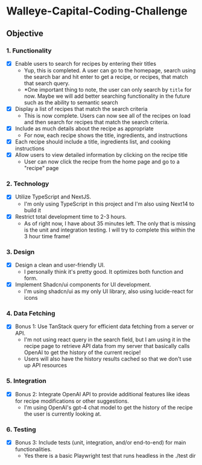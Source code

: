 # Walleye-Capital-Coding-Challenge

## Objective

### 1. Functionality

- [x] Enable users to search for recipes by entering their titles
  - Yup, this is completed. A user can go to the homepage, search using the search bar and hit enter to get a recipe, or recipes, that match that search query.
  - \*One important thing to note, the user can only search by `title` for now. Maybe we will add better searching functionality in the future such as the ability to semantic search
- [x] Display a list of recipes that match the search criteria
  - This is now complete. Users can now see all of the recipes on load and then search for recipes that match the search criteria.
- [x] Include as much details about the recipe as appropriate
  - For now, each recipe shows the title, ingredients, and instructions
- [x] Each recipe should include a title, ingredients list, and cooking instructions
- [x] Allow users to view detailed information by clicking on the recipe title
  - User can now click the recipe from the home page and go to a "recipe" page

### 2. Technology

- [x] Utilize TypeScript and NextJS.
  - I'm only using TypeScript in this project and I'm also using Next14 to build it
- [x] Restrict total development time to 2-3 hours.
  - As of right now, I have about 35 minutes left. The only that is missing is the unit and integration testing. I will try to complete this within the 3 hour time frame!

### 3. Design

- [x] Design a clean and user-friendly UI.
  - I personally think it's pretty good. It optimizes both function and form.
- [x] Implement Shadcn/ui components for UI development.
  - I'm using shadcn/ui as my only UI library, also using lucide-react for icons

### 4. Data Fetching

- [x] Bonus 1: Use TanStack query for efficient data fetching from a server or API.
  - I'm not using react query in the search field, but I am using it in the recipe page to retrieve API data from my server that basically calls OpenAI to get the history of the current recipe!
  - Users will also have the history results cached so that we don't use up API resources

### 5. Integration

- [x] Bonus 2: Integrate OpenAI API to provide additional features like ideas for recipe modifications or other suggestions.
  - I'm using OpenAI's gpt-4 chat model to get the history of the recipe the user is currently looking at.

### 6. Testing

- [x] Bonus 3: Include tests (unit, integration, and/or end-to-end) for main functionalities.
  - Yes there is a basic Playwright test that runs headless in the ./test dir
